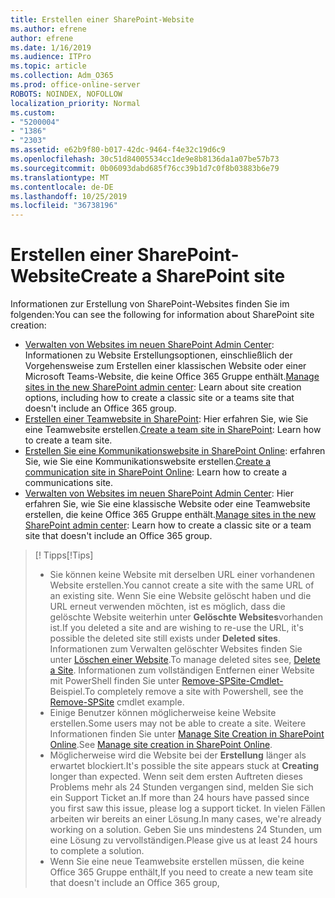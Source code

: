 ```yaml
---
title: Erstellen einer SharePoint-Website
ms.author: efrene
author: efrene
ms.date: 1/16/2019
ms.audience: ITPro
ms.topic: article
ms.collection: Adm_O365
ms.prod: office-online-server
ROBOTS: NOINDEX, NOFOLLOW
localization_priority: Normal
ms.custom:
- "5200004"
- "1386"
- "2303"
ms.assetid: e62b9f80-b017-42dc-9464-f4e32c19d6c9
ms.openlocfilehash: 30c51d84005534cc1de9e8b8136da1a07be57b73
ms.sourcegitcommit: 0b06093dabd685f76cc39b1d7c0f8b03883b6e79
ms.translationtype: MT
ms.contentlocale: de-DE
ms.lasthandoff: 10/25/2019
ms.locfileid: "36738196"
---
```

# <a name="create-a-sharepoint-site"></a><span data-ttu-id="ceb83-102">Erstellen einer SharePoint-Website</span><span class="sxs-lookup"><span data-stu-id="ceb83-102">Create a SharePoint site</span></span>

<span data-ttu-id="ceb83-103">Informationen zur Erstellung von SharePoint-Websites finden Sie im folgenden:</span><span class="sxs-lookup"><span data-stu-id="ceb83-103">You can see the following for information about SharePoint site creation:</span></span>
- <span data-ttu-id="ceb83-104">[Verwalten von Websites im neuen SharePoint Admin Center](https://docs.microsoft.com/sharepoint/manage-site-creation): Informationen zu Website Erstellungsoptionen, einschließlich der Vorgehensweise zum Erstellen einer klassischen Website oder einer Microsoft Teams-Website, die keine Office 365 Gruppe enthält.</span><span class="sxs-lookup"><span data-stu-id="ceb83-104">[Manage sites in the new SharePoint admin center](https://docs.microsoft.com/sharepoint/manage-site-creation): Learn about site creation options, including how to create a classic site or a teams site that doesn't include an Office 365 group.</span></span>
- <span data-ttu-id="ceb83-105">[Erstellen einer Teamwebsite in SharePoint](https://support.office.com/article/create-a-team-site-in-sharepoint-ef10c1e7-15f3-42a3-98aa-b5972711777d): Hier erfahren Sie, wie Sie eine Teamwebsite erstellen.</span><span class="sxs-lookup"><span data-stu-id="ceb83-105">[Create a team site in SharePoint](https://support.office.com/article/create-a-team-site-in-sharepoint-ef10c1e7-15f3-42a3-98aa-b5972711777d): Learn how to create a team site.</span></span>
- <span data-ttu-id="ceb83-106">[Erstellen Sie eine Kommunikationswebsite in SharePoint Online](https://support.office.com/article/7fb44b20-a72f-4d2c-9173-fc8f59ba50eb): erfahren Sie, wie Sie eine Kommunikationswebsite erstellen.</span><span class="sxs-lookup"><span data-stu-id="ceb83-106">[Create a communication site in SharePoint Online](https://support.office.com/article/7fb44b20-a72f-4d2c-9173-fc8f59ba50eb): Learn how to create a communications site.</span></span>
- <span data-ttu-id="ceb83-107">[Verwalten von Websites im neuen SharePoint Admin Center](https://docs.microsoft.com/sharepoint/manage-sites-in-new-admin-center#create-a-site): Hier erfahren Sie, wie Sie eine klassische Website oder eine Teamwebsite erstellen, die keine Office 365 Gruppe enthält.</span><span class="sxs-lookup"><span data-stu-id="ceb83-107">[Manage sites in the new SharePoint admin center](https://docs.microsoft.com/sharepoint/manage-sites-in-new-admin-center#create-a-site):  Learn how to create a classic site or a team site that doesn't include an Office 365 group.</span></span>


  
> <span data-ttu-id="ceb83-108">[! Tipps</span><span class="sxs-lookup"><span data-stu-id="ceb83-108">[!Tips]</span></span>
> - <span data-ttu-id="ceb83-109">Sie können keine Website mit derselben URL einer vorhandenen Website erstellen.</span><span class="sxs-lookup"><span data-stu-id="ceb83-109">You cannot create a site with the same URL of an existing site.</span></span> <span data-ttu-id="ceb83-110">Wenn Sie eine Website gelöscht haben und die URL erneut verwenden möchten, ist es möglich, dass die gelöschte Website weiterhin unter **Gelöschte Websites**vorhanden ist.</span><span class="sxs-lookup"><span data-stu-id="ceb83-110">If you deleted a site and are wishing to re-use the URL, it's possible the deleted site still exists under **Deleted sites**.</span></span> <span data-ttu-id="ceb83-111">Informationen zum Verwalten gelöschter Websites finden Sie unter [Löschen einer Website](https://docs.microsoft.com/sharepoint/manage-sites-in-new-admin-center#delete-a-site).</span><span class="sxs-lookup"><span data-stu-id="ceb83-111">To manage deleted sites see, [Delete a Site](https://docs.microsoft.com/sharepoint/manage-sites-in-new-admin-center#delete-a-site).</span></span> <span data-ttu-id="ceb83-112">Informationen zum vollständigen Entfernen einer Website mit PowerShell finden Sie unter [Remove-SPSite-Cmdlet-](https://docs.microsoft.com/sharepoint/manage-sites-in-new-admin-center#delete-a-site) Beispiel.</span><span class="sxs-lookup"><span data-stu-id="ceb83-112">To completely remove a site with Powershell, see the [Remove-SPSite](https://docs.microsoft.com/sharepoint/manage-sites-in-new-admin-center#delete-a-site) cmdlet example.</span></span>
> - <span data-ttu-id="ceb83-113">Einige Benutzer können möglicherweise keine Website erstellen.</span><span class="sxs-lookup"><span data-stu-id="ceb83-113">Some users may not be able to create a site.</span></span> <span data-ttu-id="ceb83-114">Weitere Informationen finden Sie unter [Manage Site Creation in SharePoint Online](https://docs.microsoft.com/sharepoint/manage-site-creation).</span><span class="sxs-lookup"><span data-stu-id="ceb83-114">See [Manage site creation in SharePoint Online](https://docs.microsoft.com/sharepoint/manage-site-creation).</span></span>
> - <span data-ttu-id="ceb83-115">Möglicherweise wird die Website bei der **Erstellung** länger als erwartet blockiert.</span><span class="sxs-lookup"><span data-stu-id="ceb83-115">It's possible the site appears stuck at **Creating** longer than expected.</span></span> <span data-ttu-id="ceb83-116">Wenn seit dem ersten Auftreten dieses Problems mehr als 24 Stunden vergangen sind, melden Sie sich ein Support Ticket an.</span><span class="sxs-lookup"><span data-stu-id="ceb83-116">If more than 24 hours have passed since you first saw this issue, please log a support ticket.</span></span> <span data-ttu-id="ceb83-117">In vielen Fällen arbeiten wir bereits an einer Lösung.</span><span class="sxs-lookup"><span data-stu-id="ceb83-117">In many cases, we're already working on a solution.</span></span> <span data-ttu-id="ceb83-118">Geben Sie uns mindestens 24 Stunden, um eine Lösung zu vervollständigen.</span><span class="sxs-lookup"><span data-stu-id="ceb83-118">Please give us at least 24 hours to complete a solution.</span></span>
> - <span data-ttu-id="ceb83-119">Wenn Sie eine neue Teamwebsite erstellen müssen, die keine Office 365 Gruppe enthält,</span><span class="sxs-lookup"><span data-stu-id="ceb83-119">If you need to create a new team site that doesn't include an Office 365 group,</span></span> 


